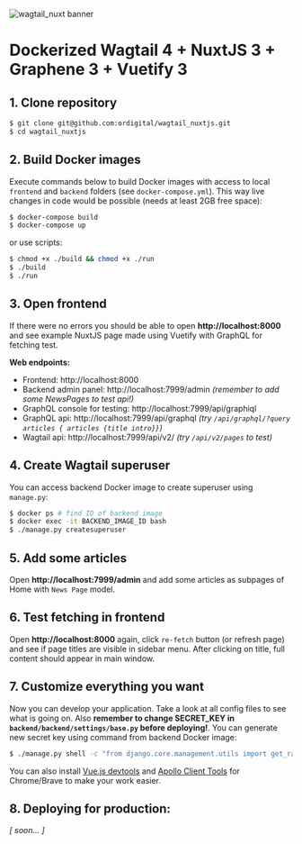 ![wagtail_nuxt banner](https://github.com/ordigital/wagtail_nuxt/blob/main/wagtail_nuxt.jpg?raw=true)

# Dockerized **Wagtail 4** + **NuxtJS 3** + **Graphene 3** + **Vuetify 3**


## 1. Clone repository
```bash
$ git clone git@github.com:ordigital/wagtail_nuxtjs.git
$ cd wagtail_nuxtjs
```

## 2. Build Docker images
Execute commands below to build Docker images with access to local `frontend` and `backend` folders (see `docker-compose.yml`). This way live changes in code would be possible (needs at least 2GB free space):
```bash
$ docker-compose build
$ docker-compose up
```
or use scripts:
```bash
$ chmod +x ./build && chmod +x ./run
$ ./build
$ ./run
```

## 3. Open frontend
If there were no errors you should be able to open **http://localhost:8000** and see example NuxtJS page made using Vuetify with GraphQL for fetching test.

**Web endpoints:**
- Frontend: http://localhost:8000
- Backend admin panel: http://localhost:7999/admin *(remember to add some NewsPages to test api!)*
- GraphQL console for testing: http://localhost:7999/api/graphiql
- GraphQL api: http://localhost:7999/api/graphql *(try `/api/graphql/?query articles { articles {title intro}}`)*
- Wagtail api: http://localhost:7999/api/v2/ *(try `/api/v2/pages` to test)*

## 4. Create Wagtail superuser 
You can access backend Docker image to create superuser using `manage.py`:
```bash
$ docker ps # find ID of backend image
$ docker exec -it BACKEND_IMAGE_ID bash
$ ./manage.py createsuperuser 
```

## 5. Add some articles
Open **http://localhost:7999/admin** and add some articles as subpages of Home with `News Page` model.

## 6. Test fetching in frontend
Open **http://localhost:8000** again, click `re-fetch` button (or refresh page) and see if page titles are visible in sidebar menu. After clicking on title, full content should appear in main window.

## 7. Customize everything you want
Now you can develop your application. Take a look at all config files to see what is going on.
Also **remember to change SECRET_KEY in `backend/backend/settings/base.py` before deploying!**.
You can generate new secret key using command from backend Docker image:
```bash
$ ./manage.py shell -c "from django.core.management.utils import get_random_secret_key; print(get_random_secret_key())"
```
You can also install [Vue.js devtools](https://chrome.google.com/webstore/detail/vuejs-devtools/nhdogjmejiglipccpnnnanhbledajbpd/related) and [Apollo Client Tools](https://chrome.google.com/webstore/detail/apollo-client-devtools/jdkknkkbebbapilgoeccciglkfbmbnfm) for Chrome/Brave to make your work easier.

## 8. Deploying for production:
*[ soon… ]*

<!-- ## Run Wagtail without Docker
```bash
$ python -m env
$ source env/bin/activate
$ pip install -r ./requirements.txt
$ cd backend
$ ./manage.py migrate  # Update database
$ ./manage.py createsuperuser # Create admin user
$ ./manage.py runserver # Run Wigtail web server
```
## Run NuxtJS without Docker
First pdate npm version:
```bash
$ sudo npm cache clean -f # Prepare npm
$ sudo npm update npm -g # Update npm
$ sudo n stable # Install stable version of npm
```
Now install dependencies and serve frontend:
```bash
$ cd frontend
$ npm install
$ npm run dev # use "npm run generate" to generate static files
``` -->